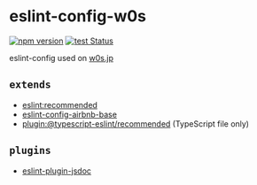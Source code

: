 # eslint-config-w0s

[![npm version](https://badge.fury.io/js/eslint-config-w0s.svg)](https://badge.fury.io/js/eslint-config-w0s)
[![test Status](https://github.com/SaekiTominaga/eslint-config-w0s/actions/workflows/test.yml/badge.svg)](https://github.com/SaekiTominaga/eslint-config-w0s/actions/workflows/test.yml)

eslint-config used on [w0s.jp](https://w0s.jp/)

## `extends`

- [eslint:recommended](https://eslint.org/docs/latest/user-guide/configuring/configuration-files#using-eslintrecommended)
- [eslint-config-airbnb-base](https://github.com/airbnb/javascript/tree/master/packages/eslint-config-airbnb-base)
- [plugin:@typescript-eslint/recommended](https://github.com/typescript-eslint/typescript-eslint/tree/main/packages/eslint-plugin) (TypeScript file only)

## `plugins`

- [eslint-plugin-jsdoc](https://github.com/gajus/eslint-plugin-jsdoc)
